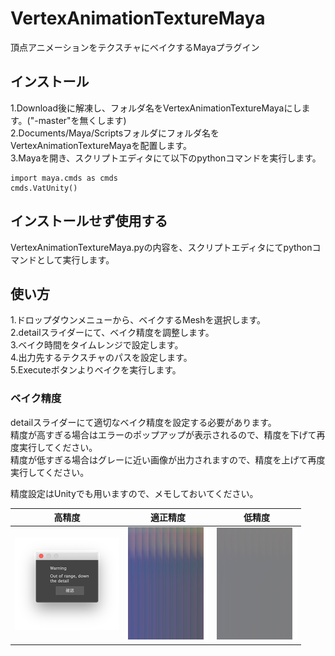 # VertexAnimationTextureMaya
頂点アニメーションをテクスチャにベイクするMayaプラグイン

## インストール
1.Download後に解凍し、フォルダ名をVertexAnimationTextureMayaにします。("-master"を無くします)  
2.Documents/Maya/Scriptsフォルダにフォルダ名をVertexAnimationTextureMayaを配置します。  
3.Mayaを開き、スクリプトエディタにて以下のpythonコマンドを実行します。
```
import maya.cmds as cmds
cmds.VatUnity()
```

## インストールせず使用する
VertexAnimationTextureMaya.pyの内容を、スクリプトエディタにてpythonコマンドとして実行します。

## 使い方
1.ドロップダウンメニューから、ベイクするMeshを選択します。  
2.detailスライダーにて、ベイク精度を調整します。  
3.ベイク時間をタイムレンジで設定します。  
4.出力先するテクスチャのパスを設定します。  
5.Executeボタンよりベイクを実行します。

### ベイク精度
detailスライダーにて適切なベイク精度を設定する必要があります。  
精度が高すぎる場合はエラーのポップアップが表示されるので、精度を下げて再度実行してください。  
精度が低すぎる場合はグレーに近い画像が出力されますので、精度を上げて再度実行してください。

精度設定はUnityでも用いますので、メモしておいてください。

| 高精度 | 適正精度 | 低精度 |
|-----------|------------|------------|
| ![ベイク画像サンプル](./samples/texture/VatSampleHightDetailPopup.png) | ![ベイク画像サンプル](./samples/texture/VatSample.png) | ![ベイク画像低精度サンプル](./samples/texture/VatSampleLowDetail.png) |




